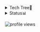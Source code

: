 <details>
  <summary>Tech Tree🌳</summary>

  <div align="center">
    <code><img height="20" alt="windows11" src="https://raw.githubusercontent.com/devicons/devicon/master/icons/windows11/windows11-original.svg"></code>
    <code><img height="20" alt="android" src="https://raw.githubusercontent.com/devicons/devicon/master/icons/android/android-original.svg"></code>
  </div>

  <div align="center">
    <code><img height="20" alt="java" src="https://raw.githubusercontent.com/devicons/devicon/master/icons/java/java-original.svg"></code>
    <code><img height="20" alt="javascript" src="https://raw.githubusercontent.com/devicons/devicon/master/icons/javascript/javascript-original.svg"></code>
    <code><img height="20" alt="typescript" src="https://raw.githubusercontent.com/devicons/devicon/master/icons/typescript/typescript-original.svg"></code>
    <code><img height="20" alt="csharp" src="https://raw.githubusercontent.com/devicons/devicon/master/icons/csharp/csharp-original.svg"></code>
    <code><img height="20" alt="dart" src="https://raw.githubusercontent.com/devicons/devicon/master/icons/dart/dart-original.svg"></code>
  </div>

  <div align="center">
    <code><img height="20" alt="nodejs" src="https://raw.githubusercontent.com/devicons/devicon/master/icons/nodejs/nodejs-original.svg"></code>
    <code><img height="20" alt="react" src="https://raw.githubusercontent.com/devicons/devicon/master/icons/react/react-original.svg"></code>
    <code><img height="20" alt="nestjs" src="https://raw.githubusercontent.com/devicons/devicon/master/icons/nestjs/nestjs-original.svg"></code>
    <code><img height="20" alt="dotnetcore" src="https://raw.githubusercontent.com/devicons/devicon/master/icons/dotnetcore/dotnetcore-original.svg"></code>
    <code><img height="20" alt="flutter" src="https://raw.githubusercontent.com/devicons/devicon/master/icons/flutter/flutter-original.svg"></code>
  </div>

  <div align="center">
    <code><img height="20" alt="postgre" src="https://raw.githubusercontent.com/devicons/devicon/master/icons/postgresql/postgresql-original.svg"></code>
    <code><img height="20" alt="mongo" src="https://raw.githubusercontent.com/devicons/devicon/master/icons/mongodb/mongodb-original.svg"></code>
    <code><img height="20" alt="redis" src="https://raw.githubusercontent.com/devicons/devicon/master/icons/redis/redis-original.svg"></code>
  </div>

  <div align="center">
    <code><img height="20" alt="docker" src="https://raw.githubusercontent.com/devicons/devicon/master/icons/docker/docker-original.svg"></code>
    <code><img height="20" alt="graphql" src="https://raw.githubusercontent.com/devicons/devicon/master/icons/graphql/graphql-plain.svg"></code>
    <code><img height="20" alt="openapi" src="https://raw.githubusercontent.com/devicons/devicon/master/icons/openapi/openapi-original.svg"></code>
    <code><img height="20" alt="swagger" src="https://raw.githubusercontent.com/devicons/devicon/master/icons/swagger/swagger-original.svg"></code>
  </div>

  <div align="center">
    <code><img height="20" alt="dbeaver" src="https://raw.githubusercontent.com/devicons/devicon/master/icons/dbeaver/dbeaver-original.svg"></code>
    <code><img height="20" alt="visualstudio" src="https://raw.githubusercontent.com/devicons/devicon/master/icons/visualstudio/visualstudio-original.svg"></code>
    <code><img height="20" alt="vscode" src="https://raw.githubusercontent.com/devicons/devicon/master/icons/vscode/vscode-original.svg"></code>
    <code><img height="20" alt="androidstudio" src="https://raw.githubusercontent.com/devicons/devicon/master/icons/androidstudio/androidstudio-original.svg"></code>
  </div>
</details>

<details>
  <summary>Status📊</summary>

| ![GitHub Contribute](https://github-readme-stats.vercel.app/api?username=tnt-exe&show_icons=true&theme=catppuccin_mocha) | ![GitHub Langs](https://github-readme-stats.vercel.app/api/top-langs?username=tnt-exe&layout=compact&langs_count=8&theme=catppuccin_mocha) |
| ------------------------------------------------------------------------------------------------------------------------ | ------------------------------------------------------------------------------------------------------------------------------------------ |

  <div align="center">
    <img src="https://streak-stats.demolab.com?user=tnt-exe&theme=catppuccin-mocha&border_radius=10&card_width=600" alt="GitHub Streak" />
  </div>
</details>

<p align="left"> <img src="https://komarev.com/ghpvc/?username=tnt-exe&label=Profile%20views&color=0e75b6&style=flat" alt="profile views" /> </p>
